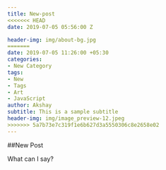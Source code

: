 ```yaml
---
title: New-post
<<<<<<< HEAD
date: 2019-07-05 05:56:00 Z

header-img: img/about-bg.jpg
=======
date: 2019-07-05 11:26:00 +05:30
categories:
- New Category
tags:
- New
- Tags
- Art
- JavaScript
author: Akshay
subtitle: This is a sample subtitle
header-img: img/image_preview-12.jpeg
>>>>>>> 5a7b73e7c319f1e6b627d3a5550306c8e2658e02
---
```


##New Post

What can I say?